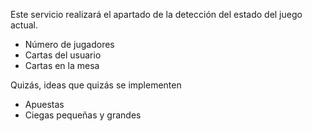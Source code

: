 Este servicio realizará el apartado de la detección del estado del juego actual.

- Número de jugadores
- Cartas del usuario
- Cartas en la mesa

Quizás, ideas que quizás se implementen
- Apuestas
- Ciegas pequeñas y grandes